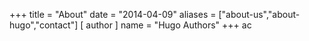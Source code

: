 +++
title = "About"
date = "2014-04-09"
aliases = ["about-us","about-hugo","contact"]
[ author ]
  name = "Hugo Authors"
+++
ac
